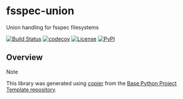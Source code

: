 # fsspec-union

Union handling for fsspec filesystems

[![Build Status](https://github.com/1kbgz/fsspec-union/actions/workflows/build.yaml/badge.svg?branch=main&event=push)](https://github.com/1kbgz/fsspec-union/actions/workflows/build.yaml)
[![codecov](https://codecov.io/gh/1kbgz/fsspec-union/branch/main/graph/badge.svg)](https://codecov.io/gh/1kbgz/fsspec-union)
[![License](https://img.shields.io/github/license/1kbgz/fsspec-union)](https://github.com/1kbgz/fsspec-union)
[![PyPI](https://img.shields.io/pypi/v/fsspec-union.svg)](https://pypi.python.org/pypi/fsspec-union)

## Overview

> [!NOTE]
> This library was generated using [copier](https://copier.readthedocs.io/en/stable/) from the [Base Python Project Template repository](https://github.com/python-project-templates/base).
